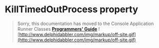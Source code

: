 # KillTimedOutProcess property #

> Sorry, this documentation has moved to the Console Application Runner Classes **[Programmers' Guide](http://wiki.delphidabbler.com/index.php/Docs/TPJCustomConsoleAppKillTimedOutProcess)** ![http://www.delphidabbler.com/img/markup/off-site.gif](http://www.delphidabbler.com/img/markup/off-site.gif)
